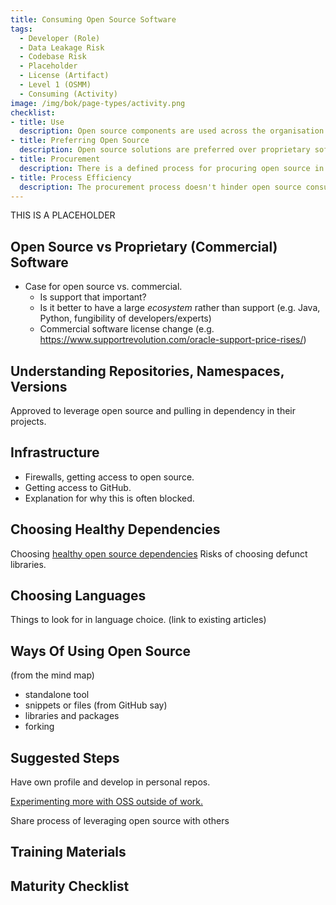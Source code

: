 ```yaml
---
title: Consuming Open Source Software
tags: 
  - Developer (Role)
  - Data Leakage Risk
  - Codebase Risk
  - Placeholder
  - License (Artifact)
  - Level 1 (OSMM)
  - Consuming (Activity)
image: /img/bok/page-types/activity.png
checklist:
- title: Use
  description: Open source components are used across the organisation.
- title: Preferring Open Source
  description: Open source solutions are preferred over proprietary software.
- title: Procurement
  description: There is a defined process for procuring open source in the organisation.
- title: Process Efficiency
  description: The procurement process doesn't hinder open source consumption. 
---
```


THIS IS A PLACEHOLDER

## Open Source vs Proprietary (Commercial) Software

- Case for open source vs. commercial. 
   - Is support that important?  
   - Is it better to have a large _ecosystem_ rather than support (e.g. Java, Python, fungibility of developers/experts)
   - Commercial software license change (e.g. https://www.supportrevolution.com/oracle-support-price-rises/)
   
## Understanding Repositories, Namespaces, Versions




Approved to leverage open source and pulling in dependency in their projects.


## Infrastructure

 - Firewalls, getting access to open source.
 - Getting access to GitHub.
 - Explanation for why this is often blocked.

## Choosing Healthy Dependencies

Choosing [healthy open source dependencies](../../Measurements/Project)
Risks of choosing defunct libraries.

## Choosing Languages

Things to look for in language choice.  (link to existing articles)


## Ways Of Using Open Source 

(from the mind map)

- standalone tool
- snippets or files (from GitHub say)
- libraries and packages
- forking

## Suggested Steps

Have own profile and develop in personal repos. 

[Experimenting more with OSS outside of work.](../Level-3/Public-Development)

Share process of leveraging open source with others

## Training Materials


## Maturity Checklist

<ArticleChecklist checklist={frontMatter.checklist} title={frontMatter.title} />